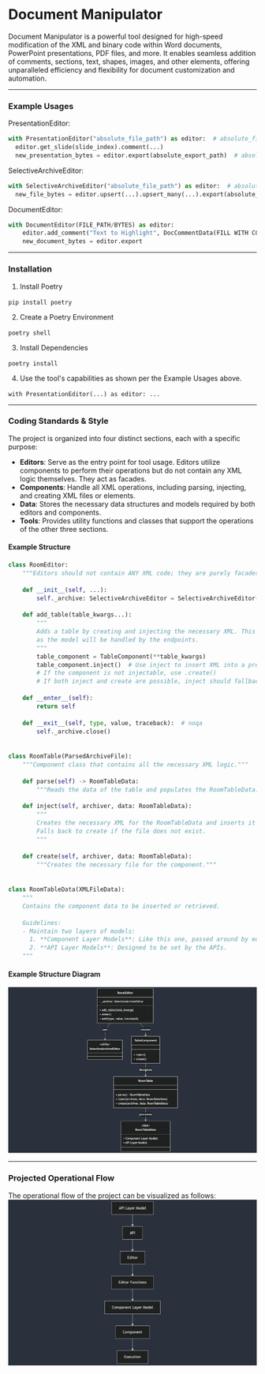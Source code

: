 # Document Manipulator

Document Manipulator is a powerful tool designed for high-speed modification of the XML and binary code within Word documents, PowerPoint presentations, PDF files, and more. It enables seamless addition of comments, sections, text, shapes, images, and other elements, offering unparalleled efficiency and flexibility for document customization and automation.

---

### Example Usages

PresentationEditor:
```python
with PresentationEditor("absolute_file_path") as editor:  # absolute_file_path is optional, you can include it or the origin presentation bytes.
  editor.get_slide(slide_index).comment(...)
  new_presentation_bytes = editor.export(absolute_export_path)  # absolute_export_path is optional
```

SelectiveArchiveEditor:
```python
with SelectiveArchiveEditor("absolute_file_path") as editor:  # absolute_file_path is optional, you can include it or the origin file bytes.
  new_file_bytes = editor.upsert(...).upsert_many(...).export(absolute_file_path)  absolute_export_path is optional
```

DocumentEditor:
```python
with DocumentEditor(FILE_PATH/BYTES) as editor:
    editor.add_comment("Text to Highlight", DocCommentData(FILL WITH COMMENT INFO))  # It will automatically look for the text in all pages, as the structure of docx does not specify pages.
    new_document_bytes = editor.export
```

---

### Installation

1) Install Poetry

`pip install poetry`

2) Create a Poetry Environment

`poetry shell`

3) Install Dependencies

`poetry install`

4) Use the tool's capabilities as shown per the Example Usages above.

`with PresentationEditor(...) as editor: ...`

---

### Coding Standards & Style

The project is organized into four distinct sections, each with a specific purpose:

- **Editors**: Serve as the entry point for tool usage. Editors utilize components to perform their operations but do not contain any XML logic themselves. They act as facades.
- **Components**: Handle all XML operations, including parsing, injecting, and creating XML files or elements.
- **Data**: Stores the necessary data structures and models required by both editors and components.
- **Tools**: Provides utility functions and classes that support the operations of the other three sections.

#### Example Structure

```python
class RoomEditor:
    """Editors should not contain ANY XML code; they are purely facades."""

    def __init__(self, ...):
        self._archive: SelectiveArchiveEditor = SelectiveArchiveEditor()
    
    def add_table(table_kwargs...): 
        """
        Adds a table by creating and injecting the necessary XML. This method does not take a model, 
        as the model will be handled by the endpoints.
        """
        table_component = TableComponent(**table_kwargs)
        table_component.inject()  # Use inject to insert XML into a pre-existing XML file.
        # If the component is not injectable, use .create()
        # If both inject and create are possible, inject should fallback to create if necessary.

    def __enter__(self):
        return self

    def __exit__(self, type, value, traceback):  # noqa
        self._archive.close()
    

class RoomTable(ParsedArchiveFile):
    """Component class that contains all the necessary XML logic."""

    def parse(self) -> RoomTableData:
        """Reads the data of the table and populates the RoomTableData."""
        
    def inject(self, archiver, data: RoomTableData):
        """
        Creates the necessary XML for the RoomTableData and inserts it into a pre-existing XML file.
        Falls back to create if the file does not exist.
        """
        
    def create(self, archiver, data: RoomTableData):
        """Creates the necessary file for the component."""
    

class RoomTableData(XMLFileData):
    """
    Contains the component data to be inserted or retrieved.
    
    Guidelines:
    - Maintain two layers of models:
      1. **Component Layer Models**: Like this one, passed around by editors.
      2. **API Layer Models**: Designed to be set by the APIs.
    """
```

#### Example Structure Diagram
![Coding Style](res/docs/coding_style.png)

---

### Projected Operational Flow

The operational flow of the project can be visualized as follows:
![Operational Flow](res/docs/projected_operational_flow.png)
